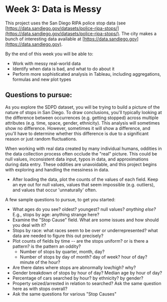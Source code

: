 # Week 3: Data is Messy

This project uses the San Diego RIPA police stop data (see [https://data.sandiego.gov/datasets/police-ripa-stops/](https://data.sandiego.gov/datasets/police-ripa-stops/). The city makes a bunch of interesting data available at [https://data.sandiego.gov](https://data.sandiego.gov).

By the end of this week you will be able to:

* Work with messy real-world data
* Identify when data is bad, and what to do about it
* Perform more sophisticated analysis in Tableau, including aggregations, formulas and new plot types

## Questions to pursue:

As you explore the SDPD dataset, you will be trying to build a picture of the nature of stops in San Diego. To draw conclusions, you'll typically looking at the difference between occurrences (e.g. getting stopped) across multiple attributes (e.g. time, space, gender, ethnicity). This analysis will sometimes show no difference. However, sometimes it will show a difference, and you'll have to determine whether this difference is due to a significant reason or just random fluctuations.

When working with real data created by many individual humans, oddities in the data collection process often occlude the "real" picture. This could be null values, inconsistent data input, typos in data, and approximations during data entry. These oddities are unavoidable, and this project begins with exploring and handling the messiness in data.

* After loading the data, plot the counts of the values of each field. Keep an eye out for null values, values that seem impossible (e.g. outliers), and values that occur 'unnaturally' often. 

A few sample questions to pursue, to get you started:

* What ages do you see? oldest? youngest? null values? *anything else?* E.g., stops by age: anything strange here? 
* Examine the "Stop Cause" field. What are some issues and how should you deal with it?
* Stops by race: what races seem to be over or underrepresented? what data are needed to figure this out precisely?
* Plot counts of fields by time -- are the  stops uniform? or is there a pattern? is the pattern an oddity?
    - Number of stops by quarter, month, day?
    - Number of stops by day of month? day of week? hour of day? minute of the hour?
* Are there dates where stops are abnormally low/high? why?
* Gender breakdown of stops by hour of day? Median age by hour  of day?
* Percentage of cars searched by hour? by ethnicity? by gender?
* Property seized/arrested in relation to searched? Ask the same question here as with stops overall?
* Ask the same questions for various "Stop Causes"